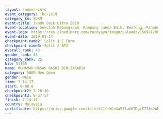 ```yaml
---
layout: runner-info 
event_category: jbu-2019 
category_km: 50KM 
event-title: Janda Baik Ultra 2019
event-location: Sekolah Kebangsaan, Kampung Janda Baik, Bentong, Pahang, Malaysia 
event-logo: https://res.cloudinary.com/raceyaya/image/upload/v1569217009/logo/janda-baik_vch1pc.jpg 
event-date: 2019-09-14 
checkpoint-name2: Split 1 E Farm 
checkpoint-name3: Split 2 ATV 
overall_rank: 43
gender_rank: 35
category_rank: 25
bib: 51105
name: MUHAMAD HASAN BASRI BIN ZAKARIA
category: 50KM Men Open
gender: Male
time: 7-14-17
start: 0-00.0
checkpoint2: 3-20-10
checkpoint3: 6-37-57
finish: 7-14-17
country: Malaysia
certificate: https://drive.google.com/file/d/1trWCn3u5IlaVUTDgfCZ7Ak2ANvGK5yOA/view?usp=sharing
---
```

